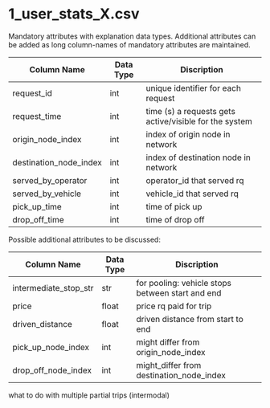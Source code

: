 # 1_user_stats_X.csv

Mandatory attributes with explanation data types.
Additional attributes can be added as long column-names of mandatory attributes are maintained.

Column Name | Data Type | Discription
-- | -- | --
request_id | int | unique identifier for each request
request_time | int | time (s) a requests gets active/visible for the system
origin_node_index | int | index of origin node in network
destination_node_index | int | index of destination node in network
served_by_operator | int | operator_id that served rq
served_by_vehicle | int | vehicle_id that served rq
pick_up_time | int | time of pick up
drop_off_time |int | time of drop off


Possible additional attributes to be discussed:

Column Name | Data Type | Discription
-- | -- | --
intermediate_stop_str | str | for pooling: vehicle stops between start and end
price | float | price rq paid for trip
driven_distance | float | driven distance from start to end
pick_up_node_index | int | might differ from origin_node_index
drop_off_node_index | int | might_differ from destination_node_index


what to do with multiple partial trips (intermodal)